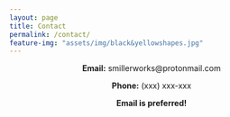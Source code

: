 ```yaml
---
layout: page
title: Contact
permalink: /contact/
feature-img: "assets/img/black&yellowshapes.jpg"
---
```

<div align="center">
<b>Email:</b> smillerworks@protonmail.com

<b>Phone:</b> (xxx) xxx-xxx

<b> Email is preferred! </b>
</div>
